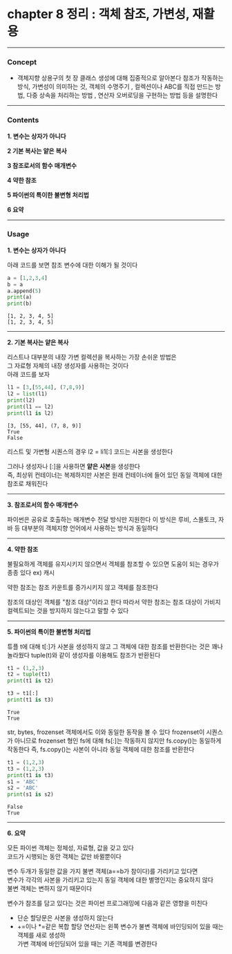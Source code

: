 # chapter 8 정리 :  객체 참조, 가변성, 재활용
***
### Concept 
* 객체지향 상용구의 첫 장
    클래스 생성에 대해 집중적으로 알아본다
    참조가 작동하는 방식, 가변성이 의미하는 것, 객체의 수명주기
    , 컬렉션이나 ABC를 직접 만드는 방법, 다중 상속을 처리하는 방법
    , 연산자 오버로딩을 구현하는 방법 등을 설명한다

---    
    
### Contents  

**1. 변수는 상자가 아니다**
      
**2 기본 복사는 얕은 복사**  

**3 참조로서의 함수 매개변수**  
 
**4 약한 참조**  
     
**5 파이썬의 특이한 불변형 처리법**
       
**6 요약**    
    
    
---

### Usage        
  
**1. 변수는 상자가 아니다**    

아래 코드를 보면 참조 변수에 대한 이해가 될 것이다


```python
a = [1,2,3,4]
b = a
a.append(5)
print(a)
print(b)
```

    [1, 2, 3, 4, 5]
    [1, 2, 3, 4, 5]
    

---  
  
**2. 기본 복사는 얕은 복사**  
  
리스트나 대부분의 내장 가변 컬렉션을 복사하는 가장 손쉬운 방법은     
그 자료형 자체의 내장 생성자를 사용하는 것이다   
아래 코드를 보자


```python
l1 = [3,[55,44], (7,8,9)]
l2 = list(l1)
print(l2)
print(l1 == l2)
print(l1 is l2)
```

    [3, [55, 44], (7, 8, 9)]
    True
    False
    

리스트 및 가변형 시퀀스의 경우 l2 = li1[:] 코드는 사본을 생성한다

그러나 생성자나 [:]을 사용하면 **얕은 사본**을 생성한다   
즉, 최상위 컨테이너는 복제하지만 사본은 원래 컨테이너에 
들어 있던 동일 객체에 대한 참조로 채워진다

---  
  
**3. 참조로서의 함수 매개변수**  
  
파이썬은 공유로 호출하는 매개변수 전달 방식만 지원한다
이 방식은 루비, 스몰토크, 자바 등 대부분의 객체지향 언어에서 
사용하는 방식과 동일하다
 
--- 
  
**4. 약한 참조**  
  
불필요하게 객체를 유지시키지 않으면서 겍체를 참조할 수 있으면 도움이 되는 경우가 종종 있다  ex) 캐시  

약한 참조는 참조 카운트를 증가시키지 않고 객체를 참조한다  

참조의 대상인 객체를 "참조 대상"이라고 한다
따라서 약한 참조는 참조 대상이 가비지 컬렉트되는 것을 방지하지 않는다고 말할 수 있다  

---  
   
   
**5. 파이썬의 특이한 불변형 처리법**  
  
튜플 t에 대해 t[:]가 사본을 생성하지 않고 그 객체에 대한 참조를 반환한다는 것은 꽤나 놀라웠다
tuple(t)와 같이 생성자를 이용해도 참조가 반환된다


```python
t1 = (1,2,3)
t2 = tuple(t1)
print(t1 is t2)

t3 = t1[:]
print(t1 is t3)
```

    True
    True
    

str, bytes, frozenset 객체에서도 이와 동일한 동작을 볼 수 있다
frozenset이 시퀀스가 아니므로 frozenset 형인 fs에 대해 fs[:]는 작동하지 않지만
fs.copy()는 동일하게 작동한다 즉, fs.copy()는 사본이 아니라 동일 객체에 대한
참조를 반환한다


```python
t1 = (1,2,3)
t3 = (1,2,3)
print(t1 is t3)
s1 = 'ABC'
s2 = 'ABC'
print(s1 is s2)
```

    False
    True
    

---    

  
**6. 요약**  
  
모든 파이썬 객체는 정체성, 자료형, 값을 갖고 있다  
코드가 시행되는 동안 객체는 값만 바뀔뿐이다  
  
변수 두개가 동일한 값을 가지 불변 객체(a==b가 참이다)를 가리키고 있다면  
변수가 각각의 사본을 가리키고 있는지 동일 객체에 대한 별명인지는 중요하지 않다  
불변 객체는 변하지 않기 때문이다
  
      
변수가 참조를 담고 있다는 것은 파이썬 프로그래밍에 다음과 같은 영향을 미친다  
+ 단순 할당문은 사본을 생성하지 않는다
+ +=이나 *=같은 복합 할당 연산자는 왼쪽 변수가 불변 객체에 바인딩되어 있을 때는 객체를 새로 생성하  
    가변 객체에 바인딩되어 있을 때는 기존 객체를 변경한다
